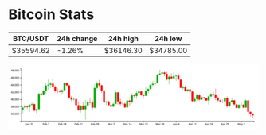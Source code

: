 # Bitcoin Stats

BTC/USDT|24h change|24h high|24h low|
|---|---|---|---|
|$35594.62|-1.26%|$36146.30|$34785.00|

<img src="./chart.svg">
